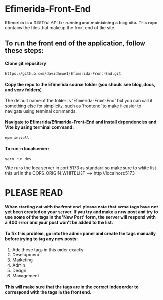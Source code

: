 # Efimerida-Front-End
Efimerida is a RESTful API for running and maintaining a blog site. This repo contains the files that makeup the front end of the site.

## To run the front end of the application, follow these steps:

#### Clone git repository
```
https://github.com/davidhowe1/Efimerida-Front-End.git
```
#### Copy the repo to the Efimerida source folder (you should see blog, docs, and venv folders). 
The default name of the folder is 'Efimerida-Front-End' but you can call it something else for simplicity, such as 'frontend' to make it easier to navigate using terminal commands.

#### Navigate to Efimerida/Efimerida-Front-End and install dependencies and Vite by using terminal command:
```
npm install
```
#### To run in localserver:
```
yarn run dev
```
Vite runs the localserver in port:5173 as standard so make sure to white list this url in the CORS_ORIGIN_WHITELIST --> http://localhost:5173 

# PLEASE READ
#### When starting out with the front end, please note that some tags have not yet been created on your server. If you try and make a new post and try to use some of the tags in the 'New Post' form, the server will respond with a 400 error and your post won't be added to the list.
#### To fix this problem, go into the admin panel and create the tags manually before trying to tag any new posts:

1. Add these tags in this order exactly:
  1. Development
  2. Marketing
  3. Admin
  4. Design
  5. Management

#### This will make sure that the tags are in the correct index order to correspond with the tags in the front end.

